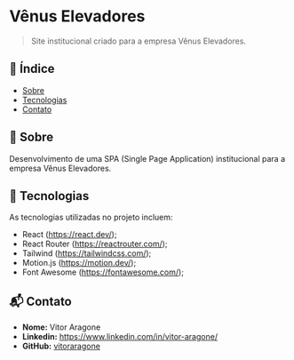 # Vênus Elevadores

> Site institucional criado para a empresa Vênus Elevadores.

## 📌 Índice

- [Sobre](#sobre)
- [Tecnologias](#tecnologias)
- [Contato](#contato)

## 📖 Sobre <a id="sobre"></a>

Desenvolvimento de uma SPA (Single Page Application) institucional para a empresa Vênus Elevadores. 

## 🚀 Tecnologias <a id="tecnologias"></a>

As tecnologias utilizadas no projeto incluem:
- React (https://react.dev/);
- React Router (https://reactrouter.com/);
- Tailwind (https://tailwindcss.com/);
- Motion.js (https://motion.dev/);
- Font Awesome (https://fontawesome.com/);



## 📬 Contato <a id="contato"></a>

- **Nome:** Vitor Aragone
- **Linkedin:** https://www.linkedin.com/in/vitor-aragone/
- **GitHub:** [vitoraragone](https://github.com/vitoraragone)


